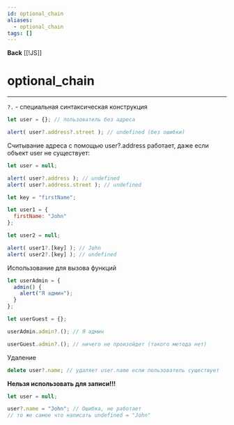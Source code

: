 ```yaml
---
id: optional_chain
aliases:
  - optional_chain
tags: []
---
```

**Back**
    [[!JS]]

# optional_chain
---
`?.` - специальная синтаксическая конструкция

```js
let user = {}; // пользователь без адреса

alert( user?.address?.street ); // undefined (без ошибки)
```
Считывание адреса с помощью user?.address работает, даже если объект user не существует:
```js
let user = null;

alert( user?.address ); // undefined
alert( user?.address.street ); // undefined
```
```js
let key = "firstName";

let user1 = {
  firstName: "John"
};

let user2 = null;

alert( user1?.[key] ); // John
alert( user2?.[key] ); // undefined
```

Использование для вызова функций
```js
let userAdmin = {
  admin() {
    alert("Я админ");
  }
};

let userGuest = {};

userAdmin.admin?.(); // Я админ

userGuest.admin?.(); // ничего не произойдет (такого метода нет)
```
Удаление
```js
delete user?.name; // удаляет user.name если пользователь существует
```

**Нельзя использовать для записи!!!**
```js
let user = null;

user?.name = "John"; // Ошибка, не работает
// то же самое что написать undefined = "John"
```

